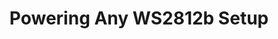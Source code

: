 ---
title: "Powering Any WS2812b Setup"
url: https://www.temposlighting.com/guides/power-any-ws2812b-setup
image: 1669978716000.png
tags: ["physical computing","diy"]
description: "power neopixel setup led"
---